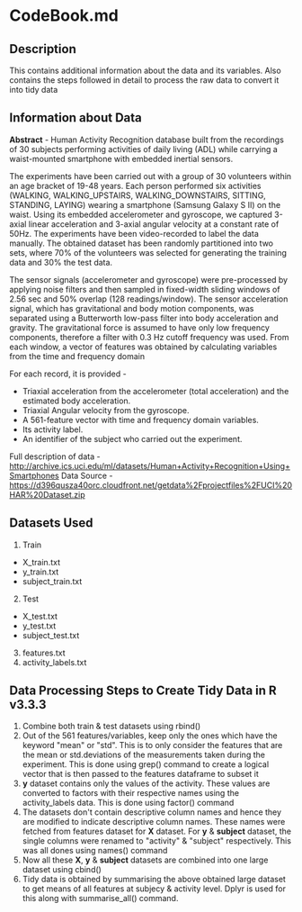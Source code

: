 # CodeBook.md

## Description
This contains additional information about the data and its variables. Also contains the steps followed in detail to process the raw data to convert it into tidy data

## Information about Data
**Abstract** - Human Activity Recognition database built from the recordings of 30 subjects performing activities of daily living (ADL) while carrying a waist-mounted smartphone with embedded inertial sensors.

The experiments have been carried out with a group of 30 volunteers within an age bracket of 19-48 years. Each person performed six activities (WALKING, WALKING_UPSTAIRS, WALKING_DOWNSTAIRS, SITTING, STANDING, LAYING) wearing a smartphone (Samsung Galaxy S II) on the waist. Using its embedded accelerometer and gyroscope, we captured 3-axial linear acceleration and 3-axial angular velocity at a constant rate of 50Hz. The experiments have been video-recorded to label the data manually. The obtained dataset has been randomly partitioned into two sets, where 70% of the volunteers was selected for generating the training data and 30% the test data. 

The sensor signals (accelerometer and gyroscope) were pre-processed by applying noise filters and then sampled in fixed-width sliding windows of 2.56 sec and 50% overlap (128 readings/window). The sensor acceleration signal, which has gravitational and body motion components, was separated using a Butterworth low-pass filter into body acceleration and gravity. The gravitational force is assumed to have only low frequency components, therefore a filter with 0.3 Hz cutoff frequency was used. From each window, a vector of features was obtained by calculating variables from the time and frequency domain

For each record, it is provided - 
- Triaxial acceleration from the accelerometer (total acceleration) and the estimated body acceleration.
- Triaxial Angular velocity from the gyroscope. 
- A 561-feature vector with time and frequency domain variables. 
- Its activity label. 
- An identifier of the subject who carried out the experiment.

Full description of data - http://archive.ics.uci.edu/ml/datasets/Human+Activity+Recognition+Using+Smartphones
Data Source - https://d396qusza40orc.cloudfront.net/getdata%2Fprojectfiles%2FUCI%20HAR%20Dataset.zip

## Datasets Used
1. Train
  - X_train.txt
  - y_train.txt
  - subject_train.txt
2. Test
  - X_test.txt
  - y_test.txt
  - subject_test.txt
3. features.txt
4. activity_labels.txt

## Data Processing Steps to Create Tidy Data in R v3.3.3
1. Combine both train & test datasets using rbind()
2. Out of the 561 features/variables, keep only the ones which have the keyword "mean" or "std". This is to only consider the features that are the mean or std.deviations of the measurements taken during the experiment. This is done using grep() command to create a logical vector that is then passed to the features dataframe to subset it
3. **y** dataset contains only the values of the activity. These values are converted to factors with their respective names using the activity_labels data. This is done using factor() command
4. The datasets don't contain descriptive column names and hence they are modified to indicate descriptive column names. These names were fetched from features dataset for **X** dataset. For **y** & **subject** dataset, the single columns were renamed to "activity" & "subject" respectively. This was all dones using names() command
5. Now all these **X**, **y** & **subject** datasets are combined into one large dataset using cbind()
6. Tidy data is obtained by summarising the above obtained large dataset to get means of all features at subjecy & activity level. Dplyr is used for this along with summarise_all() command.  
